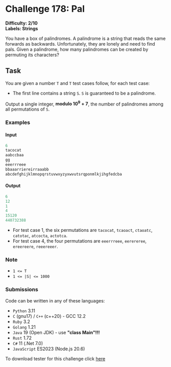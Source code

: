 # Challenge 178: Pal

**Difficulty: 2/10  
Labels: Strings**

You have a box of palindromes. A palindrome is a string that reads the same forwards as backwards. Unfortunately, they are lonely and need to find pals.
Given a palindrome, how many palindromes can be created by permuting its characters?

## Task

You are given a number `T` and `T` test cases follow, for each test case:

- The first line contains a string `S`. `S` is guaranteed to be a palindrome.

Output a single integer, **modulo 10<sup>9</sup> + 7**, the number of palindromes among all permutations of `S`.

### Examples

#### Input

```rust
6
tacocat
aabccbaa
gg
eeerrreee
bbaaarriereirraaabb
abcdefghijklmnopqrstuvwxyzyxwvutsrqponmlkjihgfedcba
```

#### Output

```rust
‌6
12
1
4
15120
440732388
```

- For test case 1, the six permutations are `tacocat`, `tcaoact`, `ctaoatc`, `catotac`, `atcocta`, `actotca`.
- For test case 4, the four permutations are `eeerrreee`, `eerereree`, `ereereere`, `reeereeer`.

### Note

- `1 <= T`
- `1 <= |S| <= 1000`

### Submissions

Code can be written in any of these languages:

- `Python` 3.11
- `C` (gnu17) / `C++` (c++20) - GCC 12.2
- `Ruby` 3.2
- `Golang` 1.21
- `Java` 19 (Open JDK) - use **"class Main"!!!**
- `Rust` 1.72
- `C#` 11 (.Net 7.0)
- `JavaScript` ES2023 (Node.js 20.6)

To download tester for this challenge click [here](https://downgit.github.io/#/home?url=https://github.com/Pomroka/PreviousChallenges/tree/main/Challenge_178)
